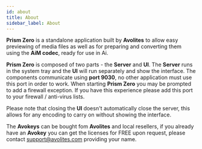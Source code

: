 ```yaml
---
id: about
title: About
sidebar_label: About
---
```


**Prism Zero** is a standalone application built by **Avolites** to allow easy previewing of media files as well as for preparing and converting them using the **AiM codec**, ready for use in Ai.

**Prism Zero** is composed of two parts - the **Server** and **UI**. The **Server** runs in the system tray and the **UI** will run separately and show the interface. The components communicate using **port 9030**, no other application must use this port in order to work. When starting **Prism Zero** you may be prompted to add a firewall exception. If you have this experience please add this port to your firewall / anti-virus lists.

Please note that closing the **UI** doesn't automatically close the server, this allows for any encoding to carry on without showing the interface.

The **Avokeys** can be bought fom **Avolites** and local resellers, if you already have an **Avokey** you can get the licenses for FREE upon request, please contact <a href="mailto:support@avolites.com?subject=Prism%20Player: License Request">support@avolites.com</a> providing your name.
